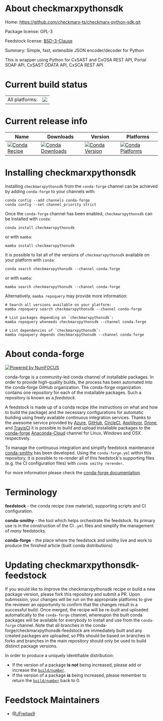 About checkmarxpythonsdk
========================

Home: https://github.com/checkmarx-ts/checkmarx-python-sdk.git

Package license: GPL-3

Feedstock license: [BSD-3-Clause](https://github.com/conda-forge/checkmarxpythonsdk-feedstock/blob/main/LICENSE.txt)

Summary: Simple, fast, extensible JSON encoder/decoder for Python

This is wrapper using Python for CxSAST and CxOSA REST API, Portal SOAP API, CxSAST ODATA API, CxSCA REST API.


Current build status
====================


<table><tr><td>All platforms:</td>
    <td>
      <a href="https://dev.azure.com/conda-forge/feedstock-builds/_build/latest?definitionId=16289&branchName=main">
        <img src="https://dev.azure.com/conda-forge/feedstock-builds/_apis/build/status/checkmarxpythonsdk-feedstock?branchName=main">
      </a>
    </td>
  </tr>
</table>

Current release info
====================

| Name | Downloads | Version | Platforms |
| --- | --- | --- | --- |
| [![Conda Recipe](https://img.shields.io/badge/recipe-checkmarxpythonsdk-green.svg)](https://anaconda.org/conda-forge/checkmarxpythonsdk) | [![Conda Downloads](https://img.shields.io/conda/dn/conda-forge/checkmarxpythonsdk.svg)](https://anaconda.org/conda-forge/checkmarxpythonsdk) | [![Conda Version](https://img.shields.io/conda/vn/conda-forge/checkmarxpythonsdk.svg)](https://anaconda.org/conda-forge/checkmarxpythonsdk) | [![Conda Platforms](https://img.shields.io/conda/pn/conda-forge/checkmarxpythonsdk.svg)](https://anaconda.org/conda-forge/checkmarxpythonsdk) |

Installing checkmarxpythonsdk
=============================

Installing `checkmarxpythonsdk` from the `conda-forge` channel can be achieved by adding `conda-forge` to your channels with:

```
conda config --add channels conda-forge
conda config --set channel_priority strict
```

Once the `conda-forge` channel has been enabled, `checkmarxpythonsdk` can be installed with `conda`:

```
conda install checkmarxpythonsdk
```

or with `mamba`:

```
mamba install checkmarxpythonsdk
```

It is possible to list all of the versions of `checkmarxpythonsdk` available on your platform with `conda`:

```
conda search checkmarxpythonsdk --channel conda-forge
```

or with `mamba`:

```
mamba search checkmarxpythonsdk --channel conda-forge
```

Alternatively, `mamba repoquery` may provide more information:

```
# Search all versions available on your platform:
mamba repoquery search checkmarxpythonsdk --channel conda-forge

# List packages depending on `checkmarxpythonsdk`:
mamba repoquery whoneeds checkmarxpythonsdk --channel conda-forge

# List dependencies of `checkmarxpythonsdk`:
mamba repoquery depends checkmarxpythonsdk --channel conda-forge
```


About conda-forge
=================

[![Powered by
NumFOCUS](https://img.shields.io/badge/powered%20by-NumFOCUS-orange.svg?style=flat&colorA=E1523D&colorB=007D8A)](https://numfocus.org)

conda-forge is a community-led conda channel of installable packages.
In order to provide high-quality builds, the process has been automated into the
conda-forge GitHub organization. The conda-forge organization contains one repository
for each of the installable packages. Such a repository is known as a *feedstock*.

A feedstock is made up of a conda recipe (the instructions on what and how to build
the package) and the necessary configurations for automatic building using freely
available continuous integration services. Thanks to the awesome service provided by
[Azure](https://azure.microsoft.com/en-us/services/devops/), [GitHub](https://github.com/),
[CircleCI](https://circleci.com/), [AppVeyor](https://www.appveyor.com/),
[Drone](https://cloud.drone.io/welcome), and [TravisCI](https://travis-ci.com/)
it is possible to build and upload installable packages to the
[conda-forge](https://anaconda.org/conda-forge) [Anaconda-Cloud](https://anaconda.org/)
channel for Linux, Windows and OSX respectively.

To manage the continuous integration and simplify feedstock maintenance
[conda-smithy](https://github.com/conda-forge/conda-smithy) has been developed.
Using the ``conda-forge.yml`` within this repository, it is possible to re-render all of
this feedstock's supporting files (e.g. the CI configuration files) with ``conda smithy rerender``.

For more information please check the [conda-forge documentation](https://conda-forge.org/docs/).

Terminology
===========

**feedstock** - the conda recipe (raw material), supporting scripts and CI configuration.

**conda-smithy** - the tool which helps orchestrate the feedstock.
                   Its primary use is in the construction of the CI ``.yml`` files
                   and simplify the management of *many* feedstocks.

**conda-forge** - the place where the feedstock and smithy live and work to
                  produce the finished article (built conda distributions)


Updating checkmarxpythonsdk-feedstock
=====================================

If you would like to improve the checkmarxpythonsdk recipe or build a new
package version, please fork this repository and submit a PR. Upon submission,
your changes will be run on the appropriate platforms to give the reviewer an
opportunity to confirm that the changes result in a successful build. Once
merged, the recipe will be re-built and uploaded automatically to the
`conda-forge` channel, whereupon the built conda packages will be available for
everybody to install and use from the `conda-forge` channel.
Note that all branches in the conda-forge/checkmarxpythonsdk-feedstock are
immediately built and any created packages are uploaded, so PRs should be based
on branches in forks and branches in the main repository should only be used to
build distinct package versions.

In order to produce a uniquely identifiable distribution:
 * If the version of a package **is not** being increased, please add or increase
   the [``build/number``](https://docs.conda.io/projects/conda-build/en/latest/resources/define-metadata.html#build-number-and-string).
 * If the version of a package **is** being increased, please remember to return
   the [``build/number``](https://docs.conda.io/projects/conda-build/en/latest/resources/define-metadata.html#build-number-and-string)
   back to 0.

Feedstock Maintainers
=====================

* [@JFreitas9](https://github.com/JFreitas9/)

